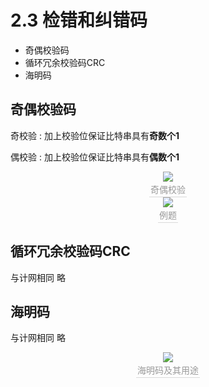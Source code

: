 # 2.3 检错和纠错码

- 奇偶校验码
- 循环冗余校验码CRC
- 海明码

## 奇偶校验码

奇校验 : 加上校验位保证比特串具有**奇数个1**

偶校验 : 加上校验位保证比特串具有**偶数个1**

<center><img src="https://youpai.roccoshi.top/img/20200713165543.png"><br><div style="border-bottom: 1px solid #d9d9d9;display: inline-block;color: #999;    padding: 2px;">奇偶校验</div> </center>

<center><img src="https://youpai.roccoshi.top/img/20200713170339.png"><br><div style="border-bottom: 1px solid #d9d9d9;display: inline-block;color: #999;    padding: 2px;">例题</div> </center>

## 循环冗余校验码CRC

与计网相同 略

## 海明码

与计网相同 略

<center><img src="https://youpai.roccoshi.top/img/20200713172428.png"><br><div style="border-bottom: 1px solid #d9d9d9;display: inline-block;color: #999;    padding: 2px;">海明码及其用途</div> </center>



